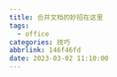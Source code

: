 ```yaml
---
title: 合并文档的妙招在这里
tags:
  - office
categories: 技巧
abbrlink: 146f46fd
date: 2023-03-02 11:10:00
---
```

